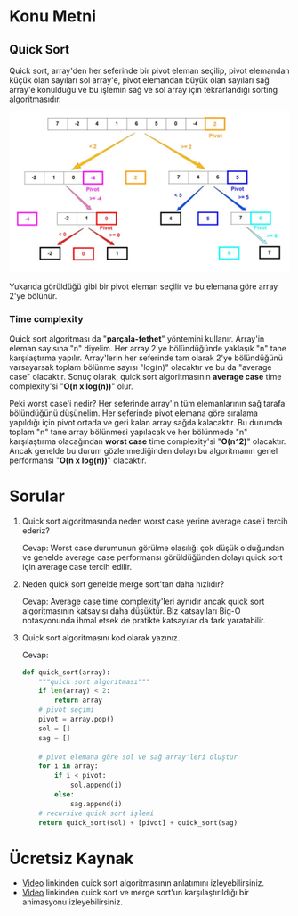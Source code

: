 # Konu Metni

## Quick Sort

Quick sort, array'den her seferinde bir pivot eleman seçilip, pivot elemandan küçük olan sayıları sol array'e, pivot elemandan büyük olan sayıları sağ array'e konulduğu ve bu işlemin sağ ve sol array için tekrarlandığı sorting algoritmasıdır.  



![](https://raw.githubusercontent.com/yigitatesh/Kodluyoruz/main/figures/veri-yapilari-algoritmalar/quick_sort.jpg)

Yukarıda görüldüğü gibi bir pivot eleman seçilir ve bu elemana göre array 2'ye bölünür. 



### Time complexity

Quick sort algoritması da "**parçala-fethet**" yöntemini kullanır. Array'in eleman sayısına "n" diyelim. Her array 2'ye bölündüğünde yaklaşık "n" tane karşılaştırma yapılır. Array'lerin her seferinde tam olarak 2'ye bölündüğünü varsayarsak toplam bölünme sayısı "log(n)" olacaktır ve bu da "average case" olacaktır. Sonuç olarak, quick sort algoritmasının **average case** time complexity'si "**O(n x log(n))**" olur. 

Peki worst case'i nedir? Her seferinde array'in tüm elemanlarının sağ tarafa bölündüğünü düşünelim. Her seferinde pivot elemana göre sıralama yapıldığı için pivot ortada ve geri kalan array sağda kalacaktır. Bu durumda toplam "n" tane array bölünmesi yapılacak ve her bölünmede "n" karşılaştırma olacağından **worst case** time complexity'si "**O(n^2)**" olacaktır. Ancak genelde bu durum gözlenmediğinden dolayı bu algoritmanın genel performansı "**O(n x log(n))**" olacaktır. 



# Sorular

1. Quick sort algoritmasında neden worst case yerine average case'i tercih ederiz?

   Cevap: Worst case durumunun görülme olasılığı çok düşük olduğundan ve genelde average case performansı görüldüğünden dolayı quick sort için average case tercih edilir.

2. Neden quick sort genelde merge sort'tan daha hızlıdır?

   Cevap: Average case time complexity'leri aynıdır ancak quick sort algoritmasının katsayısı daha düşüktür. Biz katsayıları Big-O notasyonunda ihmal etsek de pratikte katsayılar da fark yaratabilir.

3. Quick sort algoritmasını kod olarak yazınız.

   Cevap: 

   ````python
   def quick_sort(array):
       """quick sort algoritması"""
       if len(array) < 2:
           return array
       # pivot seçimi
       pivot = array.pop()
       sol = []
       sag = []
       
       # pivot elemana göre sol ve sağ array'leri oluştur
       for i in array:
           if i < pivot:
               sol.append(i)
           else:
               sag.append(i)
       # recursive quick sort işlemi
       return quick_sort(sol) + [pivot] + quick_sort(sag)
   ````

   

# Ücretsiz Kaynak

* [Video](https://www.youtube.com/watch?v=XE4VP_8Y0BU) linkinden quick sort algoritmasının anlatımını izleyebilirsiniz.
* [Video](https://www.youtube.com/watch?v=es2T6KY45cA) linkinden quick sort ve merge sort'un karşılaştırıldığı bir animasyonu izleyebilirsiniz.

